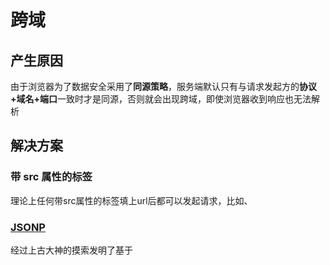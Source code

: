 # 跨域

## 产生原因

由于浏览器为了数据安全采用了**同源策略**，服务端默认只有与请求发起方的**协议+域名+端口**一致时才是同源，否则就会出现跨域，即使浏览器收到响应也无法解析

## 解决方案

### 带 src 属性的标签

理论上任何带src属性的标签填上url后都可以发起请求，比如<img>、<audio>等，并且默认支持跨域

### [JSONP](./jsonp)

经过上古大神的摸索发明了基于<script>的JSONP来发请求，但是只支持GET请求

### 请求代理

简单来就是通过中间服务器代理解决跨域问题，具体实现方式有很多种

### 跨域资源共享（CORS）

CORS的标准出台解决AJAX的跨域问题，具体做法是请求头中会带上Orgin字段表明请求源

然后由服务端设置响应头字段，都以 Access-Control-开头:

**Access-Control-Allow-Origin**：必选

  它的值要么是请求时Origin字段的值，要么是一个*，表示接受任意域名的请求。

**Access-Control-Allow-Credentials**：可选

  它的值是一个布尔值，表示是否允许发送Cookie。默认情况下，Cookie不包括在CORS请求之中。设为true，即表示服务器明确许可，Cookie可以包含在请求中，一起发给服务器。这个值也只能设为true，如果服务器不要浏览器发送Cookie，删除该字段即可。

**Access-Control-Expose-Headers**：可选

  CORS请求时，XMLHttpRequest对象的getResponseHeader()方法只能拿到6个基本字段：Cache-Control、Content-Language、Content-Type、Expires、Last-Modified、Pragma。如果想拿到其他字段，就必须在Access-Control-Expose-Headers里面指定。上面的例子指定，getResponseHeader(‘FooBar’)可以返回FooBar字段的值。

### 真实开发过程中的坑

1. 常用的Axios工具(包括XMLHttpRequest)发起请求时默认不带cookie，需要添加配置才会带上cookie

   ```javascript
   axios.default.withCredentials = true
   ```

2. 带上cookie后**Access-Control-Allow-Origin**不能填*，浏览器会报错，一般需要改为发起方的具体IP地址，简单改为可满足开发需要

   ```
   'Access-Control-Allow-Origin': 'http://localhost:8080' 
   ```

3. 以上写法涉及到端口写死的问题还是不方便，可以改成动态生成，大致思路如下

   ```
   let orgin = Request.orgin
   'Access-Control-Allow-Origin': orgin 
   ```

   